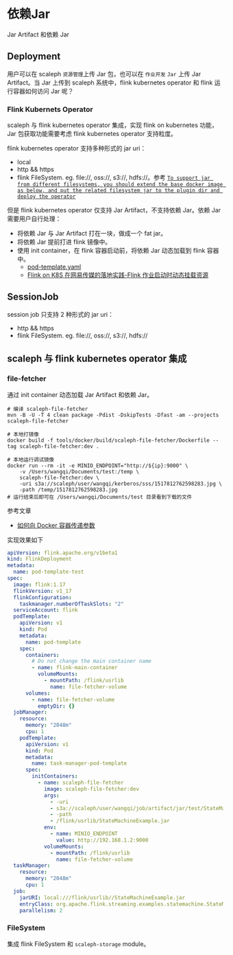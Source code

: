 # 依赖Jar

Jar Artifact 和依赖 Jar

## Deployment

用户可以在 scaleph `资源管理`上传 Jar 包，也可以在 `作业开发` `Jar` 上传 Jar Artifact。当 Jar 上传到 scaleph 系统中，flink kubernetes operator 和 flink 运行容器如何访问 Jar 呢？

### Flink Kubernets Operator

scaleph 与 flink kubernetes operator 集成，实现 flink on kubernetes 功能，Jar 包获取功能需要考虑 flink kubernetes operator 支持粒度。

flink kubernetes operator 支持多种形式的 jar uri：

- local
- http && https
- flink FileSystem. eg. file://, oss://, s3://, hdfs://。参考 [`To support jar from different filesystems, you should extend the base docker image as below, and put the related filesystem jar to the plugin dir and deploy the operator`](https://nightlies.apache.org/flink/flink-kubernetes-operator-docs-release-1.5/docs/custom-resource/overview/#flinksessionjob-spec-overview)

但是 flink kubernetes operator 仅支持 Jar Artifact，不支持依赖 Jar。依赖 Jar 需要用户自行处理：

- 将依赖 Jar 与 Jar Artifact 打在一块，做成一个 fat jar。
- 将依赖 Jar 提前打进 flink 镜像中。
- 使用 init container，在 flink 容器启动前，将依赖 Jar 动态加载到 flink 容器中。
  - [pod-template.yaml](https://github.com/apache/flink-kubernetes-operator/blob/main/examples/pod-template.yaml)
  - [Flink on K8S 在网易传媒的落地实践-Flink 作业启动时动态挂载资源](https://mp.weixin.qq.com/s/nbKz1aAZChTPGFMp80ERNA)

## SessionJob

session job 只支持 2 种形式的 jar uri：

- http && https
- flink FileSystem. eg. file://, oss://, s3://, hdfs://

## scaleph 与 flink kubernetes operator 集成

### file-fetcher

通过 init container 动态加载 Jar Artifact 和依赖 Jar。

```shell
# 编译 scaleph-file-fetcher
mvn -B -U -T 4 clean package -Pdist -DskipTests -Dfast -am --projects scaleph-file-fetcher

# 本地打镜像
docker build -f tools/docker/build/scaleph-file-fetcher/Dockerfile --tag scaleph-file-fetcher:dev .

# 本地运行调试镜像
docker run --rm -it -e MINIO_ENDPOINT="http://${ip}:9000" \
    -v /Users/wangqi/Documents/test:/temp \
    scaleph-file-fetcher:dev \
    -uri s3a://scaleph/user/wangqi/kerberos/sss/1517812762598283.jpg \
    -path /temp/1517812762598283.jpg
# 运行结束后即可在 /Users/wangqi/Documents/test 目录看到下载的文件
```

参考文章

- [如何向 Docker 容器传递参数](https://blog.csdn.net/chenxing109/article/details/85319489)

实现效果如下

```yaml
apiVersion: flink.apache.org/v1beta1
kind: FlinkDeployment
metadata:
  name: pod-template-test
spec:
  image: flink:1.17
  flinkVersion: v1_17
  flinkConfiguration:
    taskmanager.numberOfTaskSlots: "2"
  serviceAccount: flink
  podTemplate:
    apiVersion: v1
    kind: Pod
    metadata:
      name: pod-template
    spec:
      containers:
        # Do not change the main container name
        - name: flink-main-container
          volumeMounts:
            - mountPath: /flink/usrlib
              name: file-fetcher-volume
      volumes:
        - name: file-fetcher-volume
          emptyDir: {}
  jobManager:
    resource:
      memory: "2048m"
      cpu: 1
    podTemplate:
      apiVersion: v1
      kind: Pod
      metadata:
        name: task-manager-pod-template
      spec:
        initContainers:
          - name: scaleph-file-fetcher
            image: scaleph-file-fetcher:dev
            args:
              - -uri
              - s3a://scaleph/user/wangqi/job/artifact/jar/test/StateMachineExample.jar
              - -path
              - /flink/usrlib/StateMachineExample.jar
            env:
              - name: MINIO_ENDPOINT
                value: http://192.168.1.2:9000
            volumeMounts:
              - mountPath: /flink/usrlib
                name: file-fetcher-volume
  taskManager:
    resource:
      memory: "2048m"
      cpu: 1
  job:
    jarURI: local:///flink/usrlib//StateMachineExample.jar
    entryClass: org.apache.flink.streaming.examples.statemachine.StateMachineExample
    parallelism: 2
```

### FileSystem

集成 flink FileSystem 和 `scaleph-storage` module。
